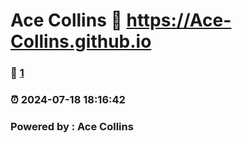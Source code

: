 # Ace Collins :link: https://Ace-Collins.github.io 
### :page_facing_up: [1](https://Ace-Collins.github.io/tag.html) 
### :alarm_clock: 2024-07-18 18:16:42 
### Powered by : Ace Collins
